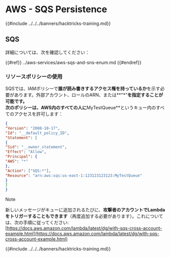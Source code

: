 # AWS - SQS Persistence

{{#include ../../../banners/hacktricks-training.md}}

## SQS

詳細については、次を確認してください：

{{#ref}}
../aws-services/aws-sqs-and-sns-enum.md
{{#endref}}

### リソースポリシーの使用

SQSでは、IAMポリシーで**誰が読み書きするアクセス権を持っているか**を示す必要があります。外部アカウント、ロールのARN、または**"\*"**を指定することが可能です。\
次のポリシーは、AWS内のすべての人に**MyTestQueue**というキュー内のすべてのアクセスを許可します：
```json
{
"Version": "2008-10-17",
"Id": "__default_policy_ID",
"Statement": [
{
"Sid": "__owner_statement",
"Effect": "Allow",
"Principal": {
"AWS": "*"
},
"Action": ["SQS:*"],
"Resource": "arn:aws:sqs:us-east-1:123123123123:MyTestQueue"
}
]
}
```
> [!NOTE]
> 新しいメッセージがキューに追加されるたびに、**攻撃者のアカウントでLambdaをトリガーすることもできます**（再度追加する必要があります）。これについては、次の手順に従ってください: [https://docs.aws.amazon.com/lambda/latest/dg/with-sqs-cross-account-example.html](https://docs.aws.amazon.com/lambda/latest/dg/with-sqs-cross-account-example.html)

{{#include ../../../banners/hacktricks-training.md}}
